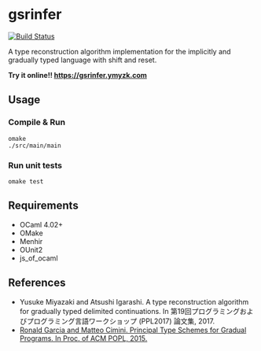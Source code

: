 # gsrinfer

[![Build Status](https://travis-ci.org/ymyzk/gsrinfer.svg?branch=master)](https://travis-ci.org/ymyzk/gsrinfer)

A type reconstruction algorithm implementation for the implicitly and gradually typed language with shift and reset.

**Try it online!! https://gsrinfer.ymyzk.com**

## Usage
### Compile & Run
```shell
omake
./src/main/main
```

### Run unit tests
```shell
omake test
```

## Requirements
- OCaml 4.02+
- OMake
- Menhir
- OUnit2
- js_of_ocaml

## References
- Yusuke Miyazaki and Atsushi Igarashi. A type reconstruction algorithm for gradually typed delimited continuations. In 第19回プログラミングおよびプログラミング言語ワークショップ (PPL2017) 論文集, 2017.
- [Ronald Garcia and Matteo Cimini. Principal Type Schemes for Gradual Programs. In Proc. of ACM POPL, 2015.](http://www.cs.ubc.ca/~rxg/ptsgp.pdf)
